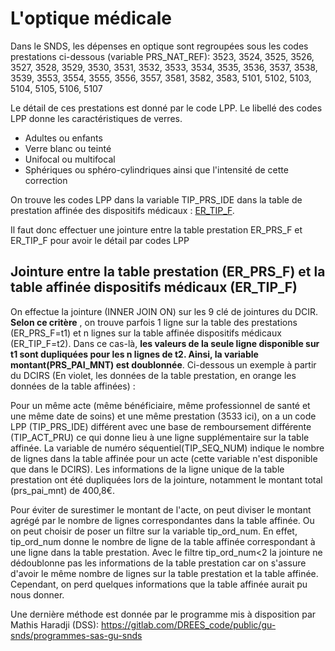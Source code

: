 # L'optique médicale

Dans le SNDS, les dépenses en optique sont regroupées sous les codes prestations ci-dessous (variable PRS_NAT_REF):
3523, 3524, 3525, 3526, 3527, 3528, 3529, 3530, 3531, 3532, 3533, 3534, 3535, 3536, 3537, 3538, 3539, 3553, 3554, 3555, 3556, 3557, 3581, 3582, 3583, 5101, 5102, 5103, 5104, 5105, 5106, 5107

Le détail de ces prestations est donné par le code LPP. 
Le libellé des codes LPP donne les caractéristiques de verres.
- Adultes ou enfants
- Verre blanc ou teinté
- Unifocal ou multifocal
- Sphériques ou sphéro-cylindriques ainsi que l'intensité de cette correction

On trouve les codes LPP dans la variable TIP_PRS_IDE dans la table de prestation affinée des dispositifs médicaux : [ER_TIP_F](/tables/DCIR/ER_TIP_F.html). 

Il faut donc effectuer une jointure entre la table prestation ER_PRS_F et ER_TIP_F pour avoir le détail par codes LPP

## Jointure entre la table prestation (ER\_PRS\_F) et la table affinée dispositifs médicaux (ER\_TIP\_F)

On effectue la jointure (INNER JOIN ON) sur les 9 clé de jointures du DCIR. **Selon ce critère** , on trouve parfois 1 ligne sur la table des prestations (ER_PRS_F=t1) et n lignes sur la table affinée dispositifs médicaux (ER_TIP_F=t2). Dans ce cas-là, **les valeurs de la seule ligne disponible sur t1 sont dupliquées pour les n lignes de t2. Ainsi, la variable montant(PRS_PAI_MNT) est doublonnée**. Ci-dessous un exemple à partir du DCIRS (En violet, les données de la table prestation, en orange les données de la table affinées) :


Pour un même acte (même bénéficiaire, même professionnel de santé et une même date de soins) et une même prestation (3533 ici), on a un code LPP (TIP_PRS_IDE) différent avec une base de remboursement différente (TIP_ACT_PRU) ce qui donne lieu à une ligne supplémentaire sur la table affinée. La variable de numéro séquentiel(TIP_SEQ_NUM) indique le nombre de lignes dans la table affinée pour un acte (cette variable n'est disponible que dans le DCIRS). Les informations de la ligne unique de la table prestation ont été dupliquées lors de la jointure, notamment le montant total (prs_pai_mnt) de 400,8€.

Pour éviter de surestimer le montant de l'acte, on peut diviser le montant agrégé par le nombre de lignes correspondantes dans la table affinée. 
Ou on peut choisir de poser un filtre sur la variable tip_ord_num. En effet, tip_ord_num donne le nombre de ligne de la table affinée correspondant à une ligne dans la table prestation. 
Avec le filtre tip_ord_num<2 la jointure ne dédoublonne pas les informations de la table prestation car on s'assure d'avoir le même nombre de lignes sur la table prestation et la table affinée. 
Cependant, on perd quelques informations que la table affinée aurait pu nous donner.

Une dernière méthode est donnée par le programme mis à disposition par Mathis Haradji (DSS):
https://gitlab.com/DREES_code/public/gu-snds/programmes-sas-gu-snds



